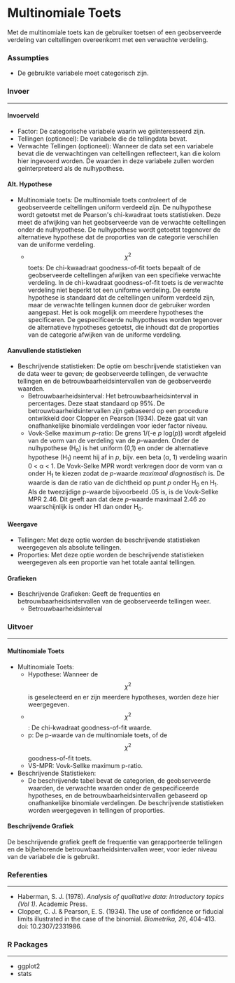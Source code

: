 Multinomiale Toets
===
Met de multinomiale toets kan de gebruiker toetsen of een geobserveerde verdeling van celtellingen overeenkomt met een verwachte verdeling. 

### Assumpties
- De gebruikte variabele moet categorisch zijn. 

### Invoer
---

#### Invoerveld
- Factor: De categorische variabele waarin we geïnteresseerd zijn. 
- Tellingen (optioneel): De variabele die de tellingdata bevat. 
- Verwachte Tellingen (optioneel): Wanneer de data set een variabele bevat die de verwachtingen van celtellingen reflecteert, kan die kolom hier ingevoerd worden. De waarden in deze variabele zullen worden geinterpreteerd als de nulhypothese.  

#### Alt. Hypothese
- Multinomiale toets: De multinomiale toets controleert of de geobserveerde celtellingen uniform verdeeld zijn. De nulhypothese wordt getoetst met de Pearson's chi-kwadraat toets statistieken. Deze meet de afwijking van het geobserveerde van de verwachte celtellingen onder de nulhypothese. De nulhypothese wordt getoetst tegenover de alternatieve hypothese dat de proporties van de categorie verschillen van de uniforme verdeling.
    - $$\chi^2$$ toets: De chi-kwaadraat goodness-of-fit toets bepaalt of de geobserveerde celtellingen afwijken van een specifieke verwachte verdeling. In de chi-kwadraat goodness-of-fit toets is de verwachte verdeling niet beperkt tot een uniforme verdeling. De eerste hypothese is standaard dat de celtellingen uniform verdeeld zijn, maar de verwachte tellingen kunnen door de gebruiker worden aangepast. Het is ook mogelijk om meerdere hypotheses the specificeren. De gespecificeerde nulhypotheses worden tegenover de alternatieve hypotheses getoetst, die inhoudt dat de proporties van de categorie afwijken van de uniforme verdeling. 

#### Aanvullende statistieken
- Beschrijvende statistieken: De optie om beschrijvende statistieken van de data weer te geven; de geobserveerde tellingen, de verwachte tellingen en de betrouwbaarheidsintervallen van de geobserveerde waarden.
  - Betrouwbaarheidsinterval: Het betrouwbaarheidsinterval in percentages. Deze staat standaard op 95%. De betrouwbaarheidsintervallen zijn gebaseerd op een procedure ontwikkeld door Clopper en Pearson (1934). Deze gaat uit van onafhankelijke binomiale verdelingen voor ieder factor niveau.
  - Vovk-Selke maximum *p*-ratio: De grens 1/(-e *p* log(*p*)) wordt afgeleid van de vorm van de verdeling van de *p*-waarden. Onder de nulhypothese (H<sub>0</sub>) is het uniform (0,1) en onder de alternatieve hypothese (H<sub>1</sub>) neemt hij af in *p*, bijv. een beta (&#945;, 1) verdeling waarin 0 < &#945; < 1. De Vovk-Selke MPR wordt verkregen door de vorm van &#945; onder H<sub>1</sub> te kiezen zodat de *p*-waarde *maximaal diagnostisch* is. De waarde is dan de ratio van de dichtheid op punt *p* onder H<sub>0</sub> en H<sub>1</sub>. Als de tweezijdige p-waarde bijvoorbeeld .05 is, is de Vovk-Sellke MPR 2.46. Dit geeft aan dat deze *p*-waarde maximaal 2.46 zo waarschijnlijk is onder H1 dan onder H<sub>0</sub>. 

#### Weergave
  - Tellingen: Met deze optie worden de beschrijvende statistieken weergegeven als absolute tellingen. 
  - Proporties: Met deze optie worden de beschrijvende statistieken weergegeven als een proportie van het totale aantal tellingen.

#### Grafieken
  - Beschrijvende Grafieken: Geeft de frequenties en betrouwbaarheidsintervallen van de geobserveerde tellingen weer.
      - Betrouwbaarheidsinterval

### Uitvoer
---
#### Multinomiale Toets
- Multinomiale Toets:
  - Hypothese: Wanneer de $$\chi^2$$ is geselecteerd en er zijn meerdere hypotheses, worden deze hier weergegeven.
  - $$\chi^2$$: De chi-kwadraat goodness-of-fit waarde. 
  - p: De p-waarde van de multinomiale toets, of de $$\chi^2$$ goodness-of-fit toets.
  - VS-MPR: Vovk-Sellke maximum p-ratio.
- Beschrijvende Statistieken:
  - De beschrijvende tabel bevat de categorien, de geobserveerde waarden, de verwachte waarden onder de gespecificeerde hypotheses, en de betrouwbaarheidsintervallen gebaseerd op onafhankelijke binomiale verdelingen. De beschrijvende statistieken worden weergegeven in tellingen of proporties. 

#### Beschrijvende Grafiek
De beschrijvende grafiek geeft de frequentie van gerapporteerde tellingen en de bijbehorende betrouwbaarheidsintervallen weer, voor ieder niveau van de variabele die is gebruikt. 

### Referenties
---
- Haberman, S. J. (1978). *Analysis of qualitative data: Introductory topics (Vol 1)*. Academic Press.
-  Clopper, C. J. & Pearson, E. S. (1934). The use of confidence or fiducial limits illustrated in the case of the binomial. *Biometrika, 26*, 404–413. doi: 10.2307/2331986.

### R Packages
---
- ggplot2
- stats
